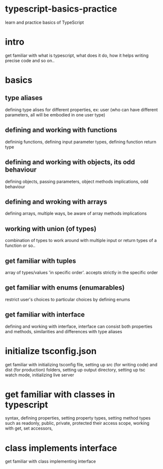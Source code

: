 # typescript-basics-practice

learn and practice basics of TypeScript

# intro

get familiar with what is typescript, what does it do, how it helps writing precise code and so on..

# basics

## type aliases

defining type alises for different properties, ex: user (who can have different parameters, all will be embodied in one user type)

## defining and working with functions

defininig functions, defining input parameter types, defining function return type

## defining and working with objects, its odd behaviour

defining objects, passing parameters, object methods implications, odd behaviour

## defining and wroking with arrays

defining arrays, multiple ways, be aware of array methods implications

## working with union (of types)

combination of types to work around with multiple input or return types of a function or so..

## get familiar with tuples

array of types/values 'in specific order'. accepts strictly in the specific order

## get familiar with enums (enumarables)

restrict user's choices to particular choices by defining enums

## get familiar with interface

defining and working with interface, interface can consist both properties and methods, similarities and differences with type aliases

# initialize tsconfig.json

get familiar with initializing tsconfig file, setting up src (for writing code) and dist (for production) folders, setting up output directory, setting up tsc watch mode, initializing live server

# get familiar with classes in typescript

syntax, defining properties, setting property types, setting method types such as readonly, public, private, protected their access scope, working with get, set accessors,

# class implements interface

get familiar with class implementing interface
